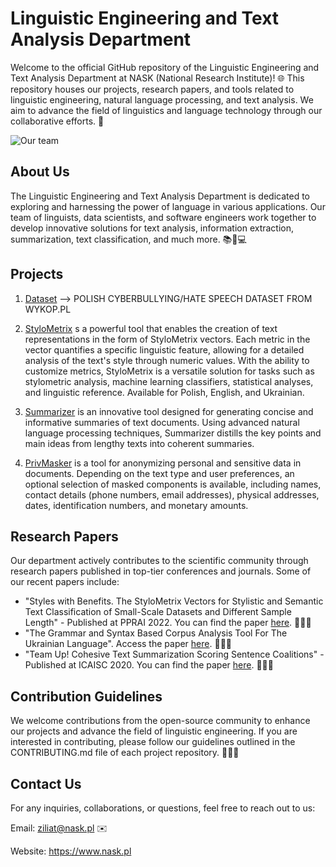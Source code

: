 # Linguistic Engineering and Text Analysis Department

Welcome to the official GitHub repository of the Linguistic Engineering and Text Analysis Department at NASK (National Research Institute)! 🌐 This repository houses our projects, research papers, and tools related to linguistic engineering, natural language processing, and text analysis. We aim to advance the field of linguistics and language technology through our collaborative efforts. 🚀

![Our team](https://media.licdn.com/dms/image/D5622AQEUHLWBkYGhwA/feedshare-shrink_2048_1536/0/1679995725543?e=1688601600&v=beta&t=No44ixhUYJy3hN5vJS6Pa26Kgo9X14BYbNI7N2PEosQ)

## About Us
The Linguistic Engineering and Text Analysis Department is dedicated to exploring and harnessing the power of language in various applications. Our team of linguists, data scientists, and software engineers work together to develop innovative solutions for text analysis, information extraction, summarization, text classification, and much more. 📚🧠💻

## Projects
1. [Dataset](https://github.com/ZILiAT-NASK/wykop_data) --> POLISH CYBERBULLYING/HATE SPEECH DATASET FROM WYKOP.PL

2. [StyloMetrix](https://github.com/ZILiAT-NASK/StyloMetrix) s a powerful tool that enables the creation of text representations in the form of StyloMetrix vectors. Each metric in the vector quantifies a specific linguistic feature, allowing for a detailed analysis of the text's style through numeric values. With the ability to customize metrics, StyloMetrix is a versatile solution for tasks such as stylometric analysis, machine learning classifiers, statistical analyses, and linguistic reference. Available for Polish, English, and Ukrainian.

3. [Summarizer](https://github.com/ZILiAT-NASK/Summarizer) is an innovative tool designed for generating concise and informative summaries of text documents. Using advanced natural language processing techniques, Summarizer distills the key points and main ideas from lengthy texts into coherent summaries.

4. [PrivMasker](https://github.com/ZILiAT-NASK/PrivMasker) is a tool for anonymizing personal and sensitive data in documents. Depending on the text type and user preferences, an optional selection of masked components is available, including names, contact details (phone numbers, email addresses), physical addresses, dates, identification numbers, and monetary amounts. 

## Research Papers
Our department actively contributes to the scientific community through research papers published in top-tier conferences and journals. Some of our recent papers include:

- "Styles with Benefits. The StyloMetrix Vectors for Stylistic and Semantic Text Classification of Small-Scale Datasets and Different Sample Length" - Published at PPRAI 2022. You can find the paper [here](). 📝🔬🌐
- "The Grammar and Syntax Based Corpus Analysis Tool For The Ukrainian Language". Access the paper [here](https://arxiv.org/pdf/2305.13530.pdf). 📝🔎🔄
- "Team Up! Cohesive Text Summarization Scoring Sentence Coalitions" - Published at ICAISC 2020. You can find the paper [here](https://www.researchgate.net/profile/Inez-Okulska/publication/344865487_Team_up_Cohesive_Text_Summarization_Scoring_Sentence_Coalitions/links/5f949ba992851c14bce559a6/Team-up-Cohesive-Text-Summarization-Scoring-Sentence-Coalitions.pdf). 📝🔬🌐

## Contribution Guidelines
We welcome contributions from the open-source community to enhance our projects and advance the field of linguistic engineering. If you are interested in contributing, please follow our guidelines outlined in the CONTRIBUTING.md file of each project repository. 🙌🔧📝

## Contact Us
For any inquiries, collaborations, or questions, feel free to reach out to us:

Email: ziliat@nask.pl ✉️

Website: https://www.nask.pl
